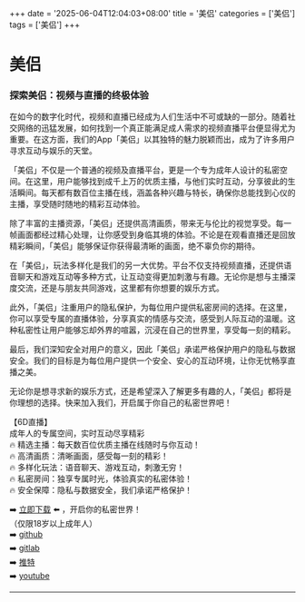 +++
date = '2025-06-04T12:04:03+08:00'
title = '美侣'
categories = ['美侣']
tags = ['美侣']
+++

# 美侣

### 探索美侣：视频与直播的终极体验

在如今的数字化时代，视频和直播已经成为人们生活中不可或缺的一部分。随着社交网络的迅猛发展，如何找到一个真正能满足成人需求的视频直播平台便显得尤为重要。在这方面，我们的App「美侣」以其独特的魅力脱颖而出，成为了许多用户寻求互动与娱乐的天堂。

「美侣」不仅是一个普通的视频及直播平台，更是一个专为成年人设计的私密空间。在这里，用户能够找到成千上万的优质主播，与他们实时互动，分享彼此的生活瞬间。每天都有数百位主播在线，涵盖各种兴趣与特长，确保你总能找到心仪的主播，享受随时随地的精彩互动体验。

除了丰富的主播资源，「美侣」还提供高清画质，带来无与伦比的视觉享受。每一帧画面都经过精心处理，让你感受到身临其境的体验。不论是在观看直播还是回放精彩瞬间，「美侣」能够保证你获得最清晰的画面，绝不辜负你的期待。

在「美侣」，玩法多样化是我们的另一大优势。平台不仅支持视频直播，还提供语音聊天和游戏互动等多种方式，让互动变得更加刺激与有趣。无论你是想与主播深度交流，还是与朋友共同游戏，这里都有你想要的娱乐方式。

此外，「美侣」注重用户的隐私保护，为每位用户提供私密房间的选择。在这里，你可以享受专属的直播体验，分享真实的情感与交流，感受到人际互动的温暖。这种私密性让用户能够忘却外界的喧嚣，沉浸在自己的世界里，享受每一刻的精彩。

最后，我们深知安全对用户的意义，因此「美侣」承诺严格保护用户的隐私与数据安全。我们的目标是为每位用户提供一个安全、安心的互动环境，让你无忧畅享直播之美。

无论你是想寻求新的娱乐方式，还是希望深入了解更多有趣的人，「美侣」都将是你理想的选择。快来加入我们，开启属于你自己的私密世界吧！

【6D直播】  
成年人的专属空间，实时互动尽享精彩  
🔥 精选主播：每天数百位优质主播在线随时与你互动！  
🔥 高清画质：清晰画面，感受每一刻的精彩！  
🔥 多样化玩法：语音聊天、游戏互动，刺激无穷！  
🔥 私密房间：独享专属时光，体验真实的私密体验！  
🔥 安全保障：隐私与数据安全，我们承诺严格保护！  

➡️ [立即下载](https://down123.s3.ap-east-1.amazonaws.com/down/down.html?channelCode=blog) ⬅️ ，开启你的私密世界！  
（仅限18岁以上成年人）  
➡️ [github](https://aldult-live.github.io/)  
➡️ [gitlab](https://seo-09598d.gitlab.io/)  
➡️ [推特](https://x.com/wegame33)  
➡️ [youtube](https://www.youtube.com/@6Dlive)  

---
